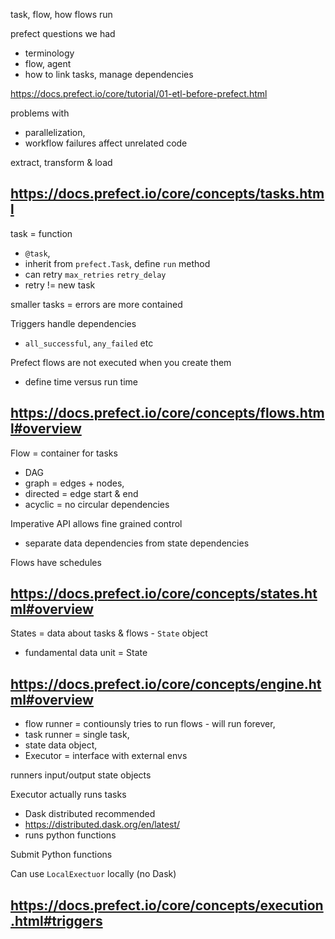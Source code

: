task, flow, how flows run


prefect questions we had
- terminology
- flow, agent
- how to link tasks, manage dependencies


https://docs.prefect.io/core/tutorial/01-etl-before-prefect.html

problems with 
- parallelization,
- workflow failures affect unrelated code

extract, transform & load


## https://docs.prefect.io/core/concepts/tasks.html

task = function
- `@task`,
- inherit from `prefect.Task`, define `run` method
- can retry `max_retries` `retry_delay`
- retry != new task

smaller tasks = errors are more contained

Triggers handle dependencies
- `all_successful`, `any_failed` etc

Prefect flows are not executed when you create them
- define time versus run time

## https://docs.prefect.io/core/concepts/flows.html#overview

Flow = container for tasks
- DAG
- graph = edges + nodes,
- directed = edge start & end
- acyclic = no circular dependencies

Imperative API allows fine grained control

- separate data dependencies from state dependencies

Flows have schedules


## https://docs.prefect.io/core/concepts/states.html#overview

States = data about tasks & flows - `State` object

- fundamental data unit = State 

## https://docs.prefect.io/core/concepts/engine.html#overview

- flow runner = contiounsly tries to run flows - will run forever,
- task runner = single task,
- state data object,
- Executor = interface with external envs

runners input/output state objects

Executor actually runs tasks

- Dask distributed recommended
- https://distributed.dask.org/en/latest/
- runs python functions

Submit Python functions

Can use `LocalExectuor` locally (no Dask)

## https://docs.prefect.io/core/concepts/execution.html#triggers

